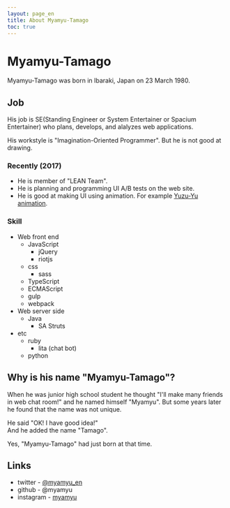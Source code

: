 ```yaml
---
layout: page_en
title: About Myamyu-Tamago
toc: true
---
```


Myamyu-Tamago
==============

Myamyu-Tamago was born in Ibaraki, Japan on 23 March 1980.

Job
----

His job is SE(Standing Engineer or System Entertainer or Spacium Entertainer) who plans, develops, and alalyzes web applications.

His workstyle is "Imagination-Oriented Programmer". But he is not good at drawing.

### Recently (2017)

- He is member of "LEAN Team".
- He is planning and programming UI A/B tests on the web site.
- He is good at making UI using animation. For example [Yuzu-Yu animation](https://myamyu.github.io/yuzuyu/).

### Skill

- Web front end
  - JavaScript
    - jQuery
    - riotjs
  - css
    - sass
  - TypeScript
  - ECMAScript
  - gulp
  - webpack
- Web server side
  - Java
    - SA Struts
- etc
  - ruby
    - lita (chat bot)
  - python

Why is his name "Myamyu-Tamago"?
-----------------------------------

When he was junior high school student he thought "I'll make many friends in web chat room!" and he named himself "Myamyu".
But some years later he found that the name was not unique.

He said "OK! I have good idea!"  
And he added the name "Tamago".

Yes, "Myamyu-Tamago" had just born at that time.

Links
----------

- twitter - [@myamyu_en](https://twitter.com/myamyu_en)
- github - @myamyu
- instagram - [myamyu](https://www.instagram.com/myamyu/)
